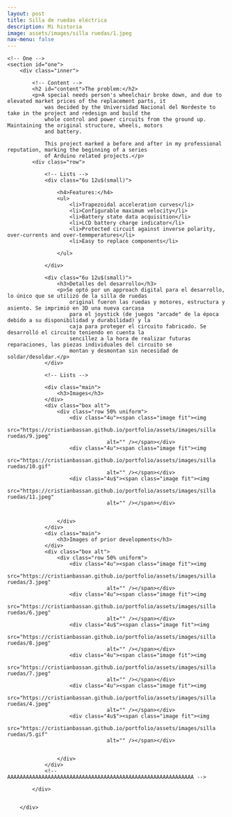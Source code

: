 ```yaml
---
layout: post
title: Silla de ruedas eléctrica
description: Mi historia
image: assets/images/silla ruedas/1.jpeg
nav-menu: false
---
```


<!-- Main -->
<div id="main" class="alt">

	<!-- One -->
	<section id="one">
		<div class="inner">

			<!-- Content -->
			<h2 id="content">The problem:</h2>
			<p>A special needs person's wheelchair broke down, and due to elevated market prices of the replacement parts, it
				was decided by the Universidad Nacional del Nordeste to take in the project and redesign and build the
				whole control and power circuits from the ground up. Maintaining the original structure, wheels, motors
				and battery.

				This project marked a before and after in my professional reputation, marking the beginning of a series
				of Arduino related projects.</p>
			<div class="row">

				<!-- Lists -->
				<div class="6u 12u$(small)">

					<h4>Features:</h4>
					<ul>
						<li>Trapezoidal acceleration curves</li>
						<li>Configurable maximum velocity</li>
						<li>Battery state data acquisition</li>
						<li>LCD battery charge indicator</li>
						<li>Protected circuit against inverse polarity, over-currents and over-temmperatures</li>
						<li>Easy to replace components</li>

					</ul>

				</div>

				<div class="6u 12u$(small)">
					<h3>Detalles del desarrollo</h3>
					<p>Se optó por un approach digital para el desarrollo, lo único que se utilizó de la silla de ruedas
						original fueron las ruedas y motores, estructura y asiento. Se imprimió en 3D una nueva carcasa
						para el joystick (de juegos "arcade" de la época debido a su disponibilidad y durabilidad) y la
						caja para proteger el circuito fabricado. Se desarrolló el circuito teniendo en cuenta la
						sencillez a la hora de realizar futuras reparaciones, las piezas individuales del circuito se
						montan y desmontan sin necesidad de soldar/desoldar.</p>
				</div>

				<!-- Lists -->
<!-- 				<div class="6u 12u$(small)">

					<h4>Funciones:</h4>
					<ul>
						<li>Rampas de aceleración y desaceleración</li>
						<li>Velocidad máxima configurable</li>
						<li>Capacidad de almacenar datos (ej: carga de la batería, mensajes de error) en el tiempo y
							enviárselos vía Bluetooth a un dispositivo con el fin de realizar análisis estadísticos</li>
						<li>LCD indicador de la carga de la batería</li>
						<li>Circuito protegido a la polaridad inversa, sobrecorriente y sobretemperatura</li>
						<li>Componentes del circuito fácilmetne intercambiables</li>

					</ul>

				</div> -->
				<div class="main">
					<h3>Images</h3>
				</div>
				<div class="box alt">
					<div class="row 50% uniform">
						<div class="4u"><span class="image fit"><img
									src="https://cristianbassan.github.io/portfolio/assets/images/silla ruedas/9.jpeg"
									alt="" /></span></div>
						<div class="4u"><span class="image fit"><img
									src="https://cristianbassan.github.io/portfolio/assets/images/silla ruedas/10.gif"
									alt="" /></span></div>
						<div class="4u$"><span class="image fit"><img
									src="https://cristianbassan.github.io/portfolio/assets/images/silla ruedas/11.jpeg"
									alt="" /></span></div>


					</div>
				</div>
				<div class="main">
					<h3>Images of prior developments</h3>
				</div>
				<div class="box alt">
					<div class="row 50% uniform">
						<div class="4u"><span class="image fit"><img
									src="https://cristianbassan.github.io/portfolio/assets/images/silla ruedas/3.jpeg"
									alt="" /></span></div>
						<div class="4u"><span class="image fit"><img
									src="https://cristianbassan.github.io/portfolio/assets/images/silla ruedas/6.jpeg"
									alt="" /></span></div>
						<div class="4u$"><span class="image fit"><img
									src="https://cristianbassan.github.io/portfolio/assets/images/silla ruedas/8.jpeg"
									alt="" /></span></div>
						<div class="4u"><span class="image fit"><img
									src="https://cristianbassan.github.io/portfolio/assets/images/silla ruedas/7.jpeg"
									alt="" /></span></div>
						<div class="4u"><span class="image fit"><img
									src="https://cristianbassan.github.io/portfolio/assets/images/silla ruedas/4.jpeg"
									alt="" /></span></div>
						<div class="4u$"><span class="image fit"><img
									src="https://cristianbassan.github.io/portfolio/assets/images/silla ruedas/5.gif"
									alt="" /></span></div>


					</div>
				</div>
				<!-- 	AAAAAAAAAAAAAAAAAAAAAAAAAAAAAAAAAAAAAAAAAAAAAAAAAAAAAAAAAAAA -->

			</div>


		</div>
